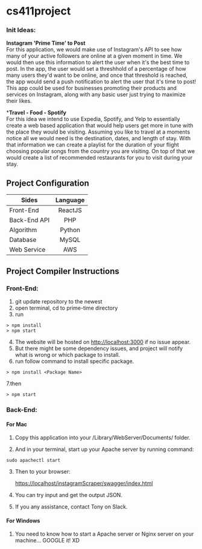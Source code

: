 # cs411project

### Init Ideas: <br>
**Instagram 'Prime Time' to Post** <br>
For this application, we would make use of Instagram's API to see how many of your active followers are online at a given moment in time. We would then use this information to alert the user when it's the best time to post. In the app, the user would set a threshhold of a percentage of how many users they'd want to be online, and once that threshold is reached, the app would send a push notification to alert the user that it's time to post! This app could be used for businesses promoting their products and services on Instagram, along with any basic user just trying to maximize their likes.

***Travel - Food - Spotify** <br>
For this idea we intend to use Expedia, Spotify, and Yelp to essentially create a web based application that would help users get more in tune with the place they would be visiting. Assuming you like to travel at a moments notice all we would need is the destination, dates, and length of stay. With that information we can create a playlist for the duration of your flight choosing popular songs from the country you are visiting. On top of that we would create a list of recommended restaurants for you to visit during your stay.


## Project Configuration
| Sides        | Language           |
| ------------- |:-------------:|
| Front-End     | ReactJS |
| Back-End API      | PHP      |
| Algorithm | Python      |
| Database | MySQL      |
| Web Service | AWS      |

## Project Compiler Instructions
### Front-End:
1. git update repository to the newest
2. open terminal, cd to prime-time directory
3. run 
~~~~
> npm install
> npm start
~~~~
4. The website will be hosted on <http://localhost:3000> if no issue appear.
5. But there might be some dependency issues, and project will notify what is wrong or which package to install.
6. run follow command to install specific package.
~~~~
> npm install <Package Name>
~~~~
7.then 
~~~~
> npm start
~~~~

### Back-End:

#### For Mac

1. Copy this application into your /Library/WebServer/Documents/ folder.

2. And in your terminal, start up your Apache server by running command:
~~~~
sudo apachectl start
~~~~
3. Then to your browser:

	<https://localhost/instagramScraper/swagger/index.html>

4. You can try input and get the output JSON.

5. If you any assistance, contact Tony on Slack.

#### For Windows

1. You need to know how to start a Apache server or Nginx server on your machine... GOOGLE it! XD


